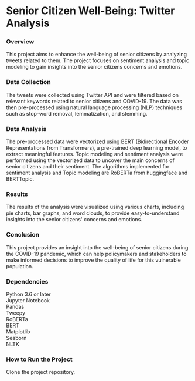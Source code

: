 <h1>Senior Citizen Well-Being: Twitter Analysis</h1>

<h3>Overview</h3>
This project aims to enhance the well-being of senior citizens by analyzing tweets related to them. The project focuses on sentiment analysis and topic modeling to gain insights into the senior citizens concerns and emotions.

<h3>Data Collection</h3>
The tweets were collected using Twitter API and were filtered based on relevant keywords related to senior citizens and COVID-19. The data was then pre-processed using natural language processing (NLP) techniques such as stop-word removal, lemmatization, and stemming.

<h3>Data Analysis</h3>
The pre-processed data were vectorized using BERT (Bidirectional Encoder Representations from Transformers), a pre-trained deep learning model, to extract meaningful features. Topic modeling and sentiment analysis were performed using the vectorized data to uncover the main concerns of senior citizens and their sentiment. The algorithms implemented for sentiment analysis and Topic modeling are RoBERTa from huggingface and BERTTopic.

<h3>Results</h3>
The results of the analysis were visualized using various charts, including pie charts, bar graphs, and word clouds, to provide easy-to-understand insights into the senior citizens' concerns and emotions.

<h3>Conclusion</h3>
This project provides an insight into the well-being of senior citizens during the COVID-19 pandemic, which can help policymakers and stakeholders to make informed decisions to improve the quality of life for this vulnerable population.

<h3>Dependencies</h3>
Python 3.6 or later <br>
Jupyter Notebook <br>
Pandas <br>
Tweepy<br>
RoBERTa <br>
BERT <br>
Matplotlib <br>
Seaborn <br>
NLTK <br>

<h3>How to Run the Project</h3>
Clone the project repository.
